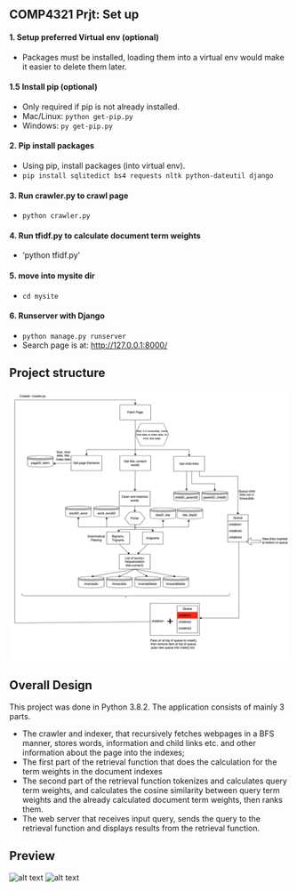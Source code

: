 ## COMP4321 Prjt: Set up

#### 1. Setup preferred Virtual env (optional)
- Packages must be installed, loading them into a virtual env would make it easier to delete them later. 

#### 1.5 Install pip (optional)
- Only required if pip is not already installed. 
- Mac/Linux: `python get-pip.py`
- Windows: `py get-pip.py`

#### 2. Pip install packages
- Using pip, install packages (into virtual env). 
- `pip install sqlitedict bs4 requests nltk python-dateutil django`

#### 3. Run crawler.py to crawl page
- `python crawler.py`

#### 4. Run tfidf.py to calculate document term weights
- ‘python tfidf.py’

#### 5. move into mysite dir
- `cd mysite`
  
#### 6. Runserver with Django
- `python manage.py runserver`
- Search page is at: http://127.0.0.1:8000/

## Project structure
![alt text](image.png)

## Overall Design
This project was done in Python 3.8.2. The application consists of mainly 3 parts. 
-	The crawler and indexer, that recursively fetches webpages in a BFS manner, stores words, information and child links etc. and other information about the page into the indexes; 
-	The first part of the retrieval function that does the calculation for the term weights in the document indexes
-	The second part of the retrieval function tokenizes and calculates query term weights, and calculates the cosine similarity between query term weights and the already calculated document term weights, then ranks them. 
-	The web server that receives input query, sends the query to the retrieval function and displays results from the retrieval function. 

## Preview
![alt text](<Screenshot 2024-02-13 at 11.42.19 PM.png>)
![alt text](<Screenshot 2024-02-13 at 11.42.35 PM.png>)

